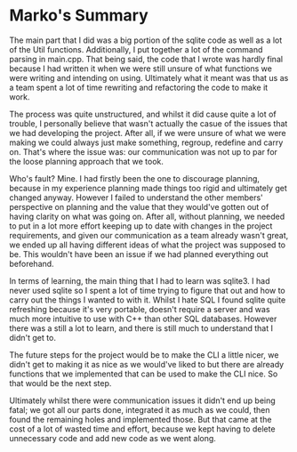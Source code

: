 # Marko's Summary
The main part that I did was a big portion of the sqlite code as well as a lot of the Util functions. Additionally, I put together a lot of the command parsing in main.cpp. That being said, the code that I wrote was hardly final because I had written it when we were still unsure of what functions we were writing and intending on using. Ultimately what it meant was that us as a team spent a lot of time rewriting and refactoring the code to make it work.

The process was quite unstructured, and whilst it did cause quite a lot of trouble, I personally believe that wasn't actually the casue of the issues that we had developing the project. After all, if we were unsure of what we were making we could always just make something, regroup, redefine and carry on. That's where the issue was: our communication was not up to par for the loose planning approach that we took. 

Who's fault? Mine. I had firstly been the one to discourage planning, because in my experience planning made things too rigid and ultimately get changed anyway. However I failed to understand the other members' perspective on planning and the value that they would've gotten out of having clarity on what was going on. After all, without planning, we needed to put in a lot more effort keeping up to date with changes in the project requirements, and given our communication as a team already wasn't great, we ended up all having different ideas of what the project was supposed to be. This wouldn't have been an issue if we had planned everything out beforehand.

In terms of learning, the main thing that I had to learn was sqlite3. I had never used sqlite so I spent a lot of time trying to figure that out and how to carry out the things I wanted to with it. Whilst I hate SQL I found sqlite quite refreshing because it's very portable, doesn't require a server and was much more intuitive to use with C++ than other SQL databases. However there was a still a lot to learn, and there is still much to understand that I didn't get to.

The future steps for the project would be to make the CLI a little nicer, we didn't get to making it as nice as we would've liked to but there are already functions that we implemented that can be used to make the CLI nice. So that would be the next step.

Ultimately whilst there were communication issues it didn't end up being fatal; we got all our parts done, integrated it as much as we could, then found the remaining holes and implemented those. But that came at the cost of a lot of wasted time and effort, because we kept having to delete unnecessary code and add new code as we went along.